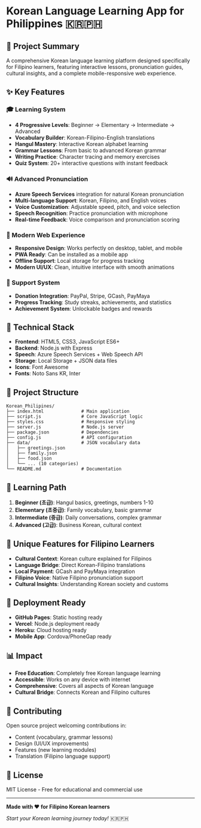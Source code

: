 # Korean Language Learning App for Philippines 🇰🇷🇵🇭

## 📝 Project Summary

A comprehensive Korean language learning platform designed specifically for Filipino learners, featuring interactive lessons, pronunciation guides, cultural insights, and a complete mobile-responsive web experience.

## ✨ Key Features

### 🎓 Learning System
- **4 Progressive Levels**: Beginner → Elementary → Intermediate → Advanced
- **Vocabulary Builder**: Korean-Filipino-English translations
- **Hangul Mastery**: Interactive Korean alphabet learning
- **Grammar Lessons**: From basic to advanced Korean grammar
- **Writing Practice**: Character tracing and memory exercises
- **Quiz System**: 20+ interactive questions with instant feedback

### 🔊 Advanced Pronunciation
- **Azure Speech Services** integration for natural Korean pronunciation
- **Multi-language Support**: Korean, Filipino, and English voices
- **Voice Customization**: Adjustable speed, pitch, and voice selection
- **Speech Recognition**: Practice pronunciation with microphone
- **Real-time Feedback**: Voice comparison and pronunciation scoring

### 📱 Modern Web Experience
- **Responsive Design**: Works perfectly on desktop, tablet, and mobile
- **PWA Ready**: Can be installed as a mobile app
- **Offline Support**: Local storage for progress tracking
- **Modern UI/UX**: Clean, intuitive interface with smooth animations

### 💝 Support System
- **Donation Integration**: PayPal, Stripe, GCash, PayMaya
- **Progress Tracking**: Study streaks, achievements, and statistics
- **Achievement System**: Unlockable badges and rewards

## 🚀 Technical Stack

- **Frontend**: HTML5, CSS3, JavaScript ES6+
- **Backend**: Node.js with Express
- **Speech**: Azure Speech Services + Web Speech API
- **Storage**: Local Storage + JSON data files
- **Icons**: Font Awesome
- **Fonts**: Noto Sans KR, Inter

## 📁 Project Structure

```
Korean_Philipines/
├── index.html              # Main application
├── script.js               # Core JavaScript logic
├── styles.css              # Responsive styling
├── server.js               # Node.js server
├── package.json            # Dependencies
├── config.js               # API configuration
├── data/                   # JSON vocabulary data
│   ├── greetings.json
│   ├── family.json
│   ├── food.json
│   └── ... (10 categories)
└── README.md               # Documentation
```

## 🎯 Learning Path

1. **Beginner (초급)**: Hangul basics, greetings, numbers 1-10
2. **Elementary (초중급)**: Family vocabulary, basic grammar
3. **Intermediate (중급)**: Daily conversations, complex grammar
4. **Advanced (고급)**: Business Korean, cultural context

## 🌟 Unique Features for Filipino Learners

- **Cultural Context**: Korean culture explained for Filipinos
- **Language Bridge**: Direct Korean-Filipino translations
- **Local Payment**: GCash and PayMaya integration
- **Filipino Voice**: Native Filipino pronunciation support
- **Cultural Insights**: Understanding Korean society and customs

## 🚀 Deployment Ready

- **GitHub Pages**: Static hosting ready
- **Vercel**: Node.js deployment ready
- **Heroku**: Cloud hosting ready
- **Mobile App**: Cordova/PhoneGap ready

## 📊 Impact

- **Free Education**: Completely free Korean language learning
- **Accessible**: Works on any device with internet
- **Comprehensive**: Covers all aspects of Korean language
- **Cultural Bridge**: Connects Korean and Filipino cultures

## 🤝 Contributing

Open source project welcoming contributions in:
- Content (vocabulary, grammar lessons)
- Design (UI/UX improvements)
- Features (new learning modules)
- Translation (Filipino language support)

## 📄 License

MIT License - Free for educational and commercial use

---

**Made with ❤️ for Filipino Korean learners**

*Start your Korean learning journey today!* 🇰🇷🇵🇭
